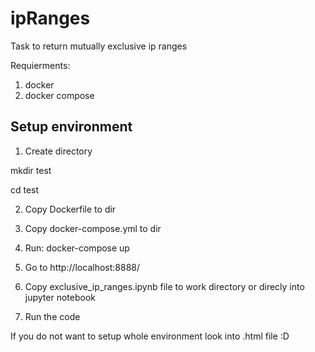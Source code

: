 # ipRanges
Task to return mutually exclusive ip ranges


Requierments:

1. docker
2. docker compose


## Setup environment

1. Create directory

  mkdir test
  
  cd test

2. Copy Dockerfile to dir

3. Copy docker-compose.yml to dir 

4. Run:
  docker-compose up

5. Go to http://localhost:8888/
 
6. Copy exclusive_ip_ranges.ipynb file to work directory or direcly into jupyter notebook

7. Run the code

If you do not want to setup whole environment look into .html file :D
